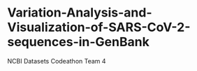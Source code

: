 # Variation-Analysis-and-Visualization-of-SARS-CoV-2-sequences-in-GenBank
NCBI Datasets Codeathon Team 4
